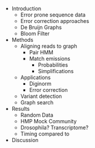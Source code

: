 * Introduction
    * Error prone sequence data
    * Error correction approaches
    * De Bruijn Graphs
    * Bloom Filter
* Methods
    * Aligning reads to graph
        * Pair HMM
	    * Match emissions
            * Probabilities
            * Simplifications
    * Applications
        * Diginorm
        * Error correction
	* Variant detection
	* Graph search
* Results
    * Random Data
    * HMP Mock Community
    * Drosophila? Transcriptome?
    * Timing compared to
* Discussion